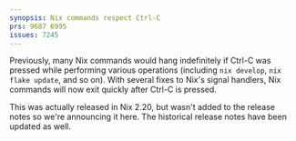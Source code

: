 ```yaml
---
synopsis: Nix commands respect Ctrl-C
prs: 9687 6995
issues: 7245
---
```


Previously, many Nix commands would hang indefinitely if Ctrl-C was pressed
while performing various operations (including `nix develop`, `nix flake
update`, and so on). With several fixes to Nix's signal handlers, Nix commands
will now exit quickly after Ctrl-C is pressed.

This was actually released in Nix 2.20, but wasn't added to the release notes
so we're announcing it here. The historical release notes have been updated as well.
